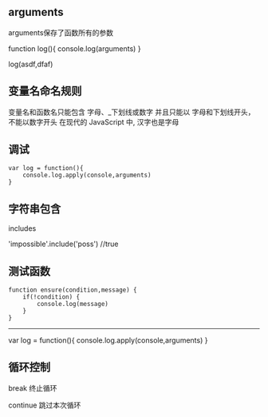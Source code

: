 arguments
-----------
arguments保存了函数所有的参数

function log(){
    console.log(arguments)
}

log(asdf,dfaf)


 变量名命名规则
-------------
 变量名和函数名只能包含 字母、_下划线或数字
 并且只能以 字母和下划线开头，不能以数字开头
 在现代的 JavaScript 中, 汉字也是字母


 调试
--------

    var log = function(){
        console.log.apply(console,arguments)
    }

字符串包含
--------

includes

'impossible'.include('poss') //true

测试函数
------

    function ensure(condition,message) {
        if(!condition) {
            console.log(message)
        }
    }


----------
 var log = function(){
     console.log.apply(console,arguments)
 }

 循环控制
----------

break 终止循环

continue 跳过本次循环
